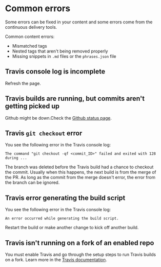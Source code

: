 <!--
# Copyright 2022, 2024 IBM Inc. All rights reserved
# SPDX-License-Identifier: Apache2.0
# Last updated: 2024-05-02
-->


# Common errors
Some errors can be fixed in your content and some errors come from the continuous delivery tools.

Common content errors:
- Mismatched tags
- Nested tags that aren't being removed properly
- Missing snippets in `.md` files or the `phrases.json` file




## Travis console log is incomplete

Refresh the page.


## Travis builds are running, but commits aren't getting picked up

Github might be down.Check the [Github status page](https://www.githubstatus.com/).


## Travis `git checkout` error

You see the following error in the Travis console log: 
```
The command "git checkout -qf <commit_ID>" failed and exited with 128 during ...
```

The branch was deleted before the Travis build had a chance to checkout the commit. Usually when this happens, the next build is from the merge of the PR. As long as the commit from the merge doesn't error, the error from the branch can be ignored.


## Travis error generating the build script

You see the following error in the Travis console log: 
```
An error occurred while generating the build script.
```

Restart the build or make another change to kick off another build.


## Travis isn't running on a fork of an enabled repo
You must enable Travis and go through the setup steps to run Travis builds on a fork. Learn more in the [Travis documentation](https://travis-ci.community/t/pull-requests-from-forks-does-not-trigger-travis-ci/8393).

